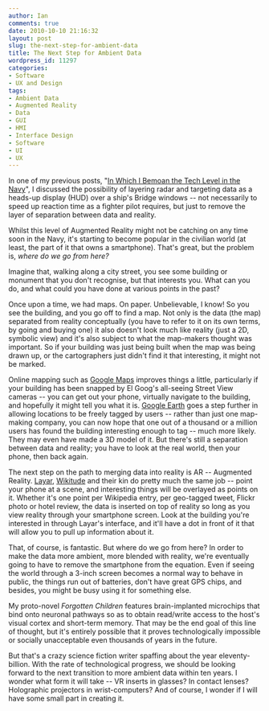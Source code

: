 ```yaml
---
author: Ian
comments: true
date: 2010-10-10 21:16:32
layout: post
slug: the-next-step-for-ambient-data
title: The Next Step for Ambient Data
wordpress_id: 11297
categories:
- Software
- UX and Design
tags:
- Ambient Data
- Augmented Reality
- Data
- GUI
- HMI
- Interface Design
- Software
- UI
- UX
---
```


In one of my previous posts, "[In Which I Bemoan the Tech Level in the Navy](http://www.onlydreaming.net/blog/in-which-i-bemoan-the-tech-level-in-the-navy)", I discussed the possibility of layering radar and targeting data as a heads-up display (HUD) over a ship's Bridge windows -- not necessarily to speed up reaction time as a fighter pilot requires, but just to remove the layer of separation between data and reality.

Whilst this level of Augmented Reality might not be catching on any time soon in the Navy, it's starting to become popular in the civilian world (at least, the part of it that owns a smartphone).  That's great, but the problem is, _where do we go from here?_

Imagine that, walking along a city street, you see some building or monument that you don't recognise, but that interests you.  What can you do, and what could you have done at various points in the past?

Once upon a time, we had maps.  On paper.  Unbelievable, I know!  So you see the building, and you go off to find a map.  Not only is the data (the map) separated from reality conceptually (you have to refer to it on its own terms, by going and buying one) it also doesn't look much like reality (just a 2D, symbolic view) and it's also subject to what the map-makers thought was important.  So if your building was just being built when the map was being drawn up, or the cartographers just didn't find it that interesting, it might not be marked.

Online mapping such as [Google Maps](http://maps.google.com) improves things a little, particularly if your building has been snapped by El Goog's all-seeing Street View cameras -- you can get out your phone, virtually navigate to the building, and hopefully it might tell you what it is.  [Google Earth](http://earth.google.com) goes a step further in allowing locations to be freely tagged by users -- rather than just one map-making company, you can now hope that one out of a thousand or a million users has found the building interesting enough to tag -- much more likely.  They may even have made a 3D model of it.  But there's still a separation between data and reality; you have to look at the real world, then your phone, then back again.

The next step on the path to merging data into reality is AR -- Augmented Reality.  [Layar](http://www.layar.com), [Wikitude](http://www.wikitude.org/) and their kin do pretty much the same job -- point your phone at a scene, and interesting things will be overlayed as points on it.  Whether it's one point per Wikipedia entry, per geo-tagged tweet, Flickr photo or hotel review, the data is inserted on top of reality so long as you view reality through your smartphone screen.  Look at the building you're interested in through Layar's interface, and it'll have a dot in front of it that will allow you to pull up information about it.

That, of course, is fantastic.  But where do we go from here?  In order to make the data more ambient, more blended with reality, we're eventually going to have to remove the smartphone from the equation.  Even if seeing the world through a 3-inch screen becomes a normal way to behave in public, the things run out of batteries, don't have great GPS chips, and besides, you might be busy using it for something else.

My proto-novel _Forgotten Children_ features brain-implanted microchips that bind onto neuronal pathways so as to obtain read/write access to the host's visual cortex and short-term memory.  That may be the end goal of this line of thought, but it's entirely possible that it proves technologically impossible or socially unacceptable even thousands of years in the future.

But that's a crazy science fiction writer spaffing about the year eleventy-billion.  With the rate of technological progress, we should be looking forward to the next transition to more ambient data within ten years.  I wonder what form it will take -- VR inserts in glasses?  In contact lenses?  Holographic projectors in wrist-computers?  And of course, I wonder if I will have some small part in creating it.
